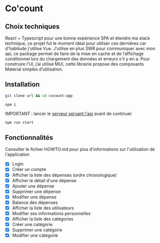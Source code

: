# Co'count

## Choix techniques

React + Typescript pour une bonne expérience SPA et étendre ma stack technique, ce projet fut le moment idéal pour utiliser ces dernières car d'habitude j'utilise Vue.
J’utilise en plus SWR pour communiquer avec mon api, ce package permet de faire de la mise en cache et de l’affichage conditionnel lors du chargement des données et erreurs s'il y en a.
Pour construire l’UI, j’ai utilisé MUI, cette librairie propose des composants Material simples d’utilisation.

## Installation

```bash
git clone url && cd cocount-app
```

```
npm i
```

IMPORTANT : lancer le [serveur servant l'api](https://github.com/dorianlongepee/cocount-api) avant de continuer

```bash
npm run start
```

## Fonctionnalités

Consulter le fichier HOWTO.md pour plus d'informations sur l'utilisation de l'application

- [x] Login
- [x] Créer un compte
- [x] Afficher la liste des dépenses (ordre chronologique)
- [x] Afficher le détail d'une dépense
- [x] Ajouter une dépense
- [x] Supprimer une dépense
- [x] Modifier une dépense
- [x] Balance des dépenses
- [x] Afficher la liste des utilisateurs
- [x] Modifier ses informations personnelles
- [x] Afficher la liste des catégories
- [x] Créer une catégorie
- [x] Supprimer une catégorie
- [x] Modifier une catégorie